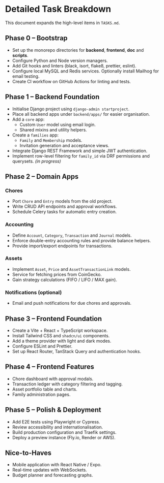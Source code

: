 # Detailed Task Breakdown

This document expands the high-level items in `TASKS.md`.

## Phase 0 – Bootstrap
- Set up the monorepo directories for **backend**, **frontend**, **doc** and **scripts**.
- Configure Python and Node version managers.
- Add Git hooks and linters (black, isort, flake8, prettier, eslint).
- Configure local MySQL and Redis services. Optionally install Mailhog for email testing.
- Create CI workflow on GitHub Actions for linting and tests.

## Phase 1 – Backend Foundation
- Initialise Django project using `django-admin startproject`.
- Place all backend apps under `backend/apps/` for easier organisation.
- Add a `core` app:
  - Custom `User` model using email login.
  - Shared mixins and utility helpers.
- Create a `families` app:
  - `Family` and `Membership` models.
  - Invitation generation and acceptance views.
- Integrate Django REST Framework and simple JWT authentication.
- Implement row-level filtering for `family_id` via DRF permissions and querysets. *(in progress)*

## Phase 2 – Domain Apps
### Chores
- Port `Chore` and `Entry` models from the old project.
- Write CRUD API endpoints and approval workflows.
- Schedule Celery tasks for automatic entry creation.

### Accounting
- Define `Account`, `Category`, `Transaction` and `Journal` models.
- Enforce double-entry accounting rules and provide balance helpers.
- Provide import/export endpoints for transactions.

### Assets
- Implement `Asset`, `Price` and `AssetTransactionLink` models.
- Service for fetching prices from CoinGecko.
- Gain strategy calculations (FIFO / LIFO / MAX gain).

### Notifications (optional)
- Email and push notifications for due chores and approvals.

## Phase 3 – Frontend Foundation
- Create a Vite + React + TypeScript workspace.
- Install Tailwind CSS and `shadcn/ui` components.
- Add a theme provider with light and dark modes.
- Configure ESLint and Prettier.
- Set up React Router, TanStack Query and authentication hooks.

## Phase 4 – Frontend Features
- Chore dashboard with approval modals.
- Transaction ledger with category filtering and tagging.
- Asset portfolio table and charts.
- Family administration pages.

## Phase 5 – Polish & Deployment
- Add E2E tests using Playwright or Cypress.
- Review accessibility and internationalisation.
- Build production configuration and Traefik settings.
- Deploy a preview instance (Fly.io, Render or AWS).

## Nice-to-Haves
- Mobile application with React Native / Expo.
- Real-time updates with WebSockets.
- Budget planner and forecasting graphs.
